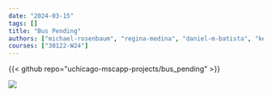 ```yaml
---
date: "2024-03-15"
tags: []
title: "Bus Pending"
authors: ["michael-rosenbaum", "regina-medina", "daniel-m-batista", "keling-yue"]
courses: ["30122-W24"]
---
```


{{< github repo="uchicago-mscapp-projects/bus_pending" >}}

![](/30122old/demo.gif)
